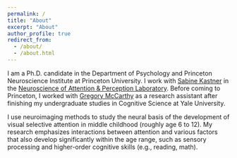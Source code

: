 ```yaml
---
permalink: /
title: "About"
excerpt: "About"
author_profile: true
redirect_from: 
  - /about/
  - /about.html
---
```

<p>
I am a Ph.D. candidate in the Department of Psychology and Princeton Neuroscience Institute at Princeton University. I work with <a href="https://pni.princeton.edu/faculty/sabine-kastner" target="_blank" rel="noopener noreferrer">Sabine Kastner</a> in the <a href="https://scholar.princeton.edu/napl" target="_blank" rel="noopener noreferrer">Neuroscience of Attention & Perception Laboratory</a>.  
Before coming to Princeton, I worked with <a href="https://mccarthylab.yale.edu/" target="_blank" rel="noopener noreferrer">Gregory McCarthy</a> as a research assistant after finishing my undergraduate studies in Cognitive Science at Yale University. 
</p> 
<p>
  I use neuroimaging methods to study the neural basis of the development of visual selective attention in middle childhood (roughly age 6 to 12). 
  My research emphasizes interactions between attention and various factors that also develop significantly within the age range, 
  such as sensory processing and higher-order cognitive skills (e.g., reading, math). 
</p> 
